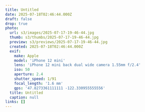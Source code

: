 ```yaml
---
title: Untitled
date: 2025-07-18T02:46:44.000Z
draft: false
drop: true
photo:
  url: s3/images/2025-07-17-19-46-44.jpg
  thumb: s3/thumbs/2025-07-17-19-46-44.jpg
  preview: s3/previews/2025-07-17-19-46-44.jpg
  created: 2025-07-18T02:46:44.000Z
  exif:
    make: Apple
    model: 'iPhone 12 mini'
    lens: 'iPhone 12 mini back dual wide camera 1.55mm f/2.4'
    iso: 50
    aperture: 2.4
    shutter_speed: 1/91
    focal_length: '1.6 mm'
    gps: '47.8273361111111 -122.330955555556'
  title: Untitled
  caption: null
links: []
---
```


